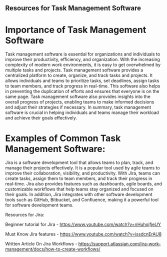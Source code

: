 ## Resources for Task Management Software

# Importance of Task Management Software
Task management software is essential for organizations and individuals to improve their productivity, efficiency, and organization. With the increasing complexity of modern work environments, it is easy to get overwhelmed by multiple tasks and projects. Task management software provides a centralized platform to create, organize, and track tasks and projects. It allows individuals and teams to prioritize tasks, set deadlines, assign tasks to team members, and track progress in real-time. This software also helps in preventing the duplication of efforts and ensures that everyone is on the same page. Task management software also provides insights into the overall progress of projects, enabling teams to make informed decisions and adjust their strategies if necessary. In summary, task management software is crucial in helping individuals and teams manage their workload and achieve their goals effectively.

# Examples of Common Task Management Software:
Jira is a software development tool that allows teams to plan, track, and manage their projects effectively. It is a popular tool used by agile teams to improve their collaboration, visibility, and productivity. With Jira, teams can create tasks, assign them to team members, and track their progress in real-time. Jira also provides features such as dashboards, agile boards, and customizable workflows that help teams stay organized and focused on their goals. In addition, Jira integrates with other software development tools such as GitHub, Bitbucket, and Confluence, making it a powerful tool for software development teams.

Resources for Jira:

Beginner tutorial for Jira - https://www.youtube.com/watch?v=nHuhojfjeUY 

Must Know Jira features - https://www.youtube.com/watch?v=issdcnErAU8 

Written Article On Jira Workflows - https://support.atlassian.com/jira-work-management/docs/how-to-create-workflows/ 
